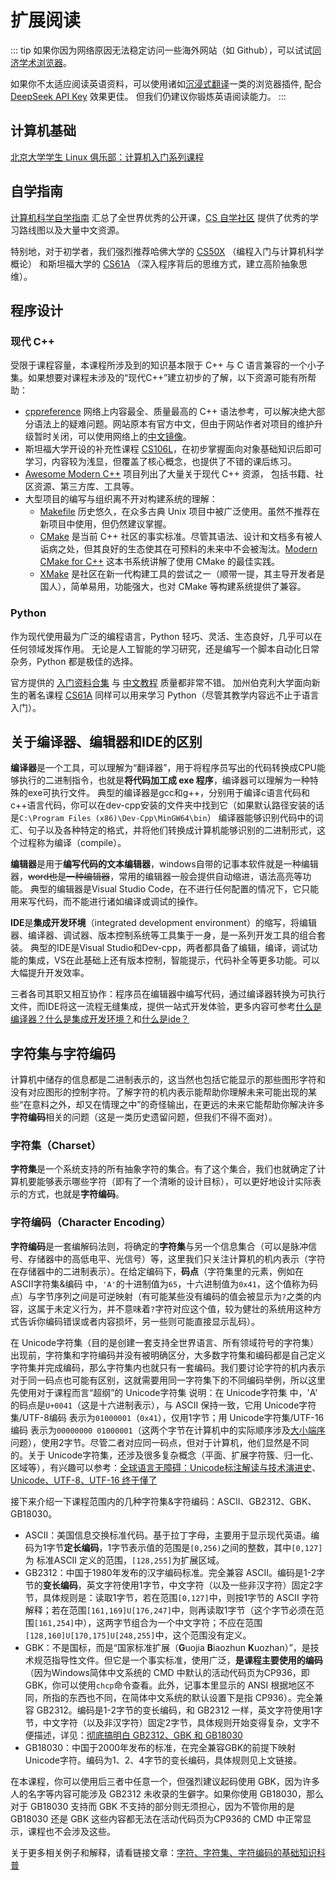 # 扩展阅读

::: tip
如果你因为网络原因无法稳定访问一些海外网站（如 Github），可以试试[同济学术浏览器](https://nic.tongji.edu.cn/tjxsllq/list.htm)。

如果你不太适应阅读英语资料，可以使用诸如[沉浸式翻译](https://immersivetranslate.com/zh-Hans/)一类的浏览器插件,
配合 [DeepSeek API Key](https://immersivetranslate.com/zh-Hans/docs/services/deepseek/) 效果更佳。
但我们仍建议你锻炼英语阅读能力。
:::

## 计算机基础

[北京大学学生 Linux 俱乐部：计算机入门系列课程](https://missing.lcpu.dev/)

## 自学指南

[计算机科学自学指南](https://csdiy.wiki/) 汇总了全世界优秀的公开课，[CS 自学社区](https://www.learncs.site/) 提供了优秀的学习路线图以及大量中文资源。

特别地，对于初学者，我们强烈推荐哈佛大学的 [CS50X](https://cs50.harvard.edu/x/2023/) （编程入门与计算机科学概论） 和斯坦福大学的 [CS61A](https://cs61a.org/) （深入程序背后的思维方式，建立高阶抽象思维）。

## 程序设计

### 现代 C++

受限于课程容量，本课程所涉及到的知识基本限于 C++ 与 C 语言兼容的一个小子集。如果想要对课程未涉及的“现代C++”建立初步的了解，以下资源可能有所帮助：

+ [cppreference](https://en.cppreference.com/) 网络上内容最全、质量最高的 C++ 语法参考，可以解决绝大部分语法上的疑难问题。网站原本有官方中文，但由于网站作者对项目的维护升级暂时关闭，可以使用网络上的[中文镜像](https://cppreference.cn/w/)。
+ 斯坦福大学开设的补充性课程 [CS106L](https://web.stanford.edu/class/cs106l/)，在初步掌握面向对象基础知识后即可学习，内容较为浅显，但覆盖了核心概念，也提供了不错的课后练习。
+ [Awesome Modern C++](https://github.com/rigtorp/awesome-modern-cpp) 项目列出了大量关于现代 C++ 资源，
包括书籍、社区资源、第三方库、工具等。
+ 大型项目的编写与组织离不开对构建系统的理解：
  + [Makefile](https://www.gnu.org/software/make/manual/make.html) 历史悠久，在众多古典 Unix 项目中被广泛使用。虽然不推荐在新项目中使用，但仍然建议掌握。
  + [CMake](https://cmake.org/) 是当前 C++ 社区的事实标准。尽管其语法、设计和文档多有被人诟病之处，但其良好的生态使其在可预料的未来中不会被淘汰。[Modern CMake for C++](/Modern-CMake-for-C++.pdf) 这本书系统讲解了使用 CMake 的最佳实践。
  + [XMake](https://xmake.io/) 是社区在新一代构建工具的尝试之一（顺带一提，其主导开发者是国人），简单易用，功能强大，也对 CMake 等构建系统提供了兼容。


### Python

作为现代使用最为广泛的编程语言，Python 轻巧、灵活、生态良好，几乎可以在任何领域发挥作用。
无论是人工智能的学习研究，还是编写一个脚本自动化日常杂务，Python 都是极佳的选择。

官方提供的 [入门资料合集](https://wiki.python.org/moin/BeginnersGuide/NonProgrammersChinese) 与 [中文教程](https://docs.python.org/zh-cn/3/tutorial/index.html) 质量都非常不错。
加州伯克利大学面向新生的著名课程 [CS61A](https://cs61a.org/) 同样可以用来学习 Python（尽管其教学内容远不止于语言入门）。

## 关于编译器、编辑器和IDE的区别

**编译器**是一个工具，可以理解为“翻译器”，用于将程序员写出的代码转换成CPU能够执行的二进制指令，也就是**将代码加工成 exe 程序**，编译器可以理解为一种特殊的exe可执行文件。
典型的编译器是gcc和g++，分别用于编译c语言代码和c++语言代码，你可以在dev-cpp安装的文件夹中找到它（如果默认路径安装的话是`C:\Program Files (x86)\Dev-Cpp\MinGW64\bin`）
编译器能够识别代码中的词汇、句子以及各种特定的格式，并将他们转换成计算机能够识别的二进制形式，这个过程称为编译（compile）。

**编辑器**是用于**编写代码的文本编辑器**，windows自带的记事本软件就是一种编辑器，~~word也是一种编辑器~~，常用的编辑器一般会提供自动缩进，语法高亮等功能。
典型的编辑器是Visual Studio Code，在不进行任何配置的情况下，它只能用来写代码，而不能进行诸如编译或调试的操作。

**IDE**是**集成开发环境**（integrated development environment）的缩写，将编辑器、编译器、调试器、版本控制系统等工具集于一身，是一系列开发工具的组合套装。
典型的IDE是Visual Studio和Dev-cpp，两者都具备了编辑，编译，调试功能的集成，VS在此基础上还有版本控制，智能提示，代码补全等更多功能。可以大幅提升开发效率。

三者各司其职又相互协作：程序员在编辑器中编写代码，通过编译器转换为可执行文件，而IDE将这一流程无缝集成，提供一站式开发体验，更多内容可参考[什么是编译器？什么是集成开发环境？](https://zhuanlan.zhihu.com/p/87082118)和[什么是ide？](https://www.codecademy.com/article/what-is-ide)

## 字符集与字符编码

计算机中储存的信息都是二进制表示的，这当然也包括它能显示的那些图形字符和没有对应图形的控制字符。了解字符的机内表示能帮助你理解未来可能出现的某些“在意料之外，却又在情理之中”的奇怪输出，在更远的未来它能帮助你解决许多**字符编码**相关的问题（这是一类历史遗留问题，但我们不得不面对）。

### 字符集（Charset）

**字符集**是一个系统支持的所有抽象字符的集合。有了这个集合，我们也就确定了计算机要能够表示哪些字符（即有了一个清晰的设计目标），可以更好地设计实际表示的方式，也就是**字符编码**。

### 字符编码（Character Encoding）

**字符编码**是一套编解码法则，将确定的**字符集**与另一个信息集合（可以是脉冲信号、存储器中的高低电平、光信号）等，这里我们只关注计算机的机内表示（字符在存储器中的二进制表示）。在给定编码下，**码点**（字符集里的元素，例如在 ASCII字符集&编码 中，`'A'`的十进制值为`65`，十六进制值为`0x41`，这个值称为码点）与字节序列之间是可逆映射（有可能某些没有编码的值会被显示为`?`之类的内容，这属于未定义行为，并不意味着`?`字符对应这个值，较为健壮的系统用这种方式告诉你编码错误或者内容损坏，另一些则可能直接显示乱码）。

在 Unicode字符集（目的是创建一套支持全世界语言、所有领域符号的字符集）出现前，字符集和字符编码并没有被明确区分，大多数字符集和编码都是自己定义字符集并完成编码，那么字符集内也就只有一套编码。我们要讨论字符的机内表示对于同一码点也可能有区别，这就需要用同一字符集下的不同编码举例，所以这里先使用对于课程而言“超纲”的 Unicode字符集 说明：在 Unicode字符集 中，'A' 的码点是`U+0041`（这是十六进制表示），与 ASCII 保持一致，它用 Unicode字符集/UTF-8编码 表示为`01000001`（`0x41`），仅用1字节；用 Unicode字符集/UTF-16 编码 表示为`00000000 01000001`（这两个字节在计算机中的实际顺序涉及[大小端序](https://zhuanlan.zhihu.com/p/352145413)问题），使用2字节。尽管二者对应同一码点，但对于计算机，他们显然是不同的。关于 Unicode字符集，还涉及很多复杂概念（平面、扩展字符簇、归一化、区域等），有兴趣可以参考：[全球语言无障碍：Unicode标注解读与技术演进史](https://mp.weixin.qq.com/s?__biz=MzA4MjUzODQyNw==&mid=2247488606&idx=1&sn=b5e0006595730e35180eab6afb499cae&chksm=9e0b262e29b041fa72b2e29dfe5fe647f85c1ed7c8ae089ca6a63efe7664e6bd96eed84a809f#rd)、[Unicode、UTF-8、UTF-16 终于懂了](https://zhuanlan.zhihu.com/p/427488961)

接下来介绍一下课程范围内的几种字符集&字符编码：ASCII、GB2312、GBK、GB18030。
  - ASCII：美国信息交换标准代码。基于拉丁字母，主要用于显示现代英语。编码为1字节**定长编码**，1字节表示值的范围是`[0,256)`之间的整数，其中`[0,127]`为 标准ASCII 定义的范围，`[128,255]`为扩展区域。
  - GB2312：中国于1980年发布的汉字编码标准。完全兼容 ASCII。编码是1-2字节的**变长编码**，英文字符使用1字节，中文字符（以及一些非汉字符）固定2字节，具体规则是：读取1字节，若在范围`[0,127]`中，则按1字节的 ASCII 字符解释；若在范围`[161,169]U[176,247]`中，则再读取1字节（这个字节必须在范围`[161,254]`中），这两字节组合为一个中文字符；不应在范围`[128,160]U[170,175]U[248,255]`中，这个范围没有定义。
  - GBK：不是国标，而是“国家标准扩展（**G**uojia **B**iaozhun **K**uozhan）”，是技术规范指导性文件。但它是一个事实标准，使用广泛，**是课程主要使用的编码**（因为Windows简体中文系统的 CMD 中默认的活动代码页为CP936，即 GBK，你可以使用`chcp`命令查看。此外，记事本里显示的 ANSI 根据地区不同，所指的东西也不同，在简体中文系统的默认设置下是指 CP936）。完全兼容 GB2312。编码是1-2字节的变长编码，和 GB2312 一样，英文字符使用1字节，中文字符（以及非汉字符）固定2字节，具体规则开始变得复杂，文字不便描述，详见：[彻底搞明白 GB2312、GBK 和 GB18030](https://zhuanlan.zhihu.com/p/453675608)
  - GB18030：中国于2000年发布的标准，在完全兼容GBK的前提下映射Unicode字符。编码为1、2、4字节的变长编码，具体规则见上文链接。

在本课程，你可以使用后三者中任意一个，但强烈建议起码使用 GBK，因为许多人的名字等内容可能涉及 GB2312 未收录的生僻字。如果你使用 GB18030，那么对于 GB18030 支持而 GBK 不支持的部分则无须担心，因为不管你用的是 GB18030 还是 GBK 这些内容都无法在活动代码页为CP936的 CMD 中正常显示，课程也不会涉及这些。

关于更多相关例子和解释，请看链接文章：[字符、字符集、字符编码的基础知识科普](https://zhuanlan.zhihu.com/p/260192496)
